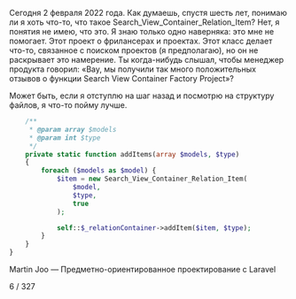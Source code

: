 Сегодня 2 февраля 2022 года. Как думаешь, спустя шесть лет, понимаю ли я хоть что-то, что такое Search\_View\_Container\_Relation\_Item? Нет, я понятия не имею, что это. Я знаю только одно наверняка: это мне не помогает. Этот проект о фрилансерах и проектах. Этот класс делает что-то, связанное с поиском проектов (я предполагаю), но он не раскрывает это намерение. Ты когда-нибудь слышал, чтобы менеджер продукта говорил: «Вау, мы получили так много положительных отзывов о функции Search View Container Factory Project»?

Может быть, если я отступлю на шаг назад и посмотрю на структуру файлов, я что-то пойму лучше.

```php
    /**
     * @param array $models
     * @param int $type
     */
    private static function addItems(array $models, $type)
    {
        foreach ($models as $model) {
            $item = new Search_View_Container_Relation_Item(
                $model, 
                $type, 
                true
            );

            self::$_relationContainer->addItem($item, $type);
        }
    }
}
```

Martin Joo — Предметно-ориентированное проектирование с Laravel

6 / 327
